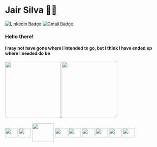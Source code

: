 # Jair Silva :man_technologist:

[![Linkedin Badge](https://img.shields.io/badge/-LinkedIn-blue?style=flat-square&logo=Linkedin&logoColor=white&link=https://www.linkedin.com/in/jair-silva-03a8791b7/)](https://www.linkedin.com/in/jair-silva-03a8791b7/)
[![Gmail Badge](https://img.shields.io/badge/-Gmail-c14438?style=flat-square&logo=Gmail&logoColor=white&link=mailto:Jroliveira.sa@gmail.com)](mailto:Jroliveira.sa@gmail.com)

### Hello there!
#### I may not have gone where I intended to go, but I think I have ended up where I needed do be
<a href="https://github.com/Jrolisilva/github-readme-stats">
  <img height="180em" src="https://github-readme-stats.vercel.app/api?username=Jrolisilva&show_icons=true&theme=dark&include_all_commits=trues&count_private=true" />
</a>
<a href="https://github.com/Jrolisilva/convoychat">
  <img height="180em" src="https://github-readme-stats.vercel.app/api/top-langs/?username=Jrolisilva&layout=compact&langs_count=16&theme=dark" />
</a>

<div style="display: inline_block"><br>
  <img align="center" height="30" width="40" src="https://cdn.jsdelivr.net/gh/devicons/devicon/icons/ubuntu/ubuntu-plain.svg" />
  <img align="center" height="30" width="40" src="https://cdn.jsdelivr.net/gh/devicons/devicon/icons/ruby/ruby-original.svg" />
  <img align="center" height="60" width="70" src="https://cdn.jsdelivr.net/gh/devicons/devicon/icons/rails/rails-plain-wordmark.svg" />
  <img align="center" height="30" width="40"  src="https://cdn.jsdelivr.net/gh/devicons/devicon/icons/postgresql/postgresql-original.svg" />
  <img align="center" height="30" width="40" src="https://cdn.jsdelivr.net/gh/devicons/devicon/icons/mongodb/mongodb-original.svg" />
  <img align="center" height="30" width="40" src="https://cdn.jsdelivr.net/gh/devicons/devicon/icons/c/c-original.svg" />
  <img align="center" height="30" width="40" src="https://cdn.jsdelivr.net/gh/devicons/devicon/icons/javascript/javascript-original.svg" />
  <img align="center" height="30" width="40" src="https://cdn.jsdelivr.net/gh/devicons/devicon/icons/html5/html5-original.svg" />
  <img align="center" height="30" width="40" src="https://cdn.jsdelivr.net/gh/devicons/devicon/icons/css3/css3-original.svg" />
</div>  

<!---
Jrolisilva/Jrolisilva is a ✨ special ✨ repository because its `README.md` (this file) appears on your GitHub profile.
You can click the Preview link to take a look at your changes.
--->
